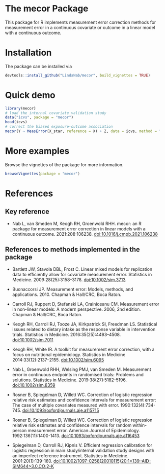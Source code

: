 <!-- README.md is generated from README.Rmd. Please edit that file -->

The mecor Package
=================

This package for R implements measurement error correction methods for
measurement error in a continuous covariate or outcome in a linear model
with a continuous outcome.

Installation
============

The package can be installed via

``` r
devtools::install_github("LindaNab/mecor", build_vignettes = TRUE)
```

Quick demo
==========

``` r
library(mecor)
# load the internal covariate validation study
data("icvs", package = "mecor")
head(icvs)
# correct the biased exposure-outcome association
mecor(Y ~ MeasError(X_star, reference = X) + Z, data = icvs, method = "standard")
```

More examples
=============

Browse the vignettes of the package for more information.

``` r
browseVignettes(package = "mecor")
```

References
==========

Key reference
-------------

-   Nab L, van Smeden M, Keogh RH, Groenwold RHH. mecor: an R package
    for measurement error correction in linear models with a continuous
    outcome. 2021:208:106238. 
    [doi:10.1016/j.cmpb.2021.106238](https://doi.org/10.1016/j.cmpb.2021.106238)

References to methods implemented in the package
------------------------------------------------

-   Bartlett JW, Stavola DBL, Frost C. Linear mixed models for
    replication data to efficiently allow for covariate measurement
    error. Statistics in Medicine. 2009:28(25):3158–3178.
    [doi:10.1002/sim.3713](https://doi.org/10.1002/sim.3713)

-   Buonaccorsi JP. Measurement error: Models, methods, and
    applications. 2010. Chapman & Hall/CRC, Boca Raton.

-   Carroll RJ, Ruppert D, Stefanski LA, Crainiceanu CM. Measurement
    error in non-linear models: A modern perspective. 2006, 2nd edition.
    Chapman & Hall/CRC, Boca Raton.

-   Keogh RH, Carroll RJ, Tooze JA, Kirkpatrick SI, Freedman LS.
    Statistical issues related to dietary intake as the response
    variable in intervention trials. Statistics in Medicine.
    2016:35(25):4493–4508.
    [doi:10.1002/sim.7011](https://doi.org/10.1002/sim.7011)

-   Keogh RH, White IR. A toolkit for measurement error correction, with
    a focus on nutritional epidemiology. Statistics in Medicine
    2014:33(12):2137–2155.
    [doi:10.1002/sim.6095](https://doi.org/10.1002/sim.6095)

-   Nab L, Groenwold RHH, Welsing PMJ, van Smeden M. Measurement error
    in continuous endpoints in randomised trials: Problems and
    solutions. Statistics in Medicine. 2019:38(27):5182-5196.
    [doi:10.1002/sim.8359](https://doi.org/10.1002/sim.8359)

-   Rosner B, Spiegelman D, Willett WC. Correction of logistic
    regression relative risk estimates and confidence intervals for
    measurement error: The case of multiple covariates measured with
    error. 1990:132(4):734-745.
    [doi:10.1093/oxfordjournals.aje.a115715](https://doi.org/10.1093/oxfordjournals.aje.a115715)

-   Rosner B, Spiegelman D, Willett WC. Correction of logistic
    regression relative risk estimates and confidence intervals for
    random within-person measurement error. American Journal of
    Epidemiology. 1992:136(11):1400-1413.
    [doi:10.1093/oxfordjournals.aje.a116453](https://doi.org/10.1093/oxfordjournals.aje.a116453)

-   Spiegelman D, Carroll RJ, Kipnis V. Efficient regression calibration
    for logistic regression in main study/internal validation study
    designs with an imperfect reference instrument. Statistics in
    Medicine. 2001:20(1):139-160.
    [doi:10.1002/1097-0258(20010115)20:1\<139::AID-SIM644\>3.0.CO;2-K](https://doi.org/10.1002/1097-0258(20010115)20:1%3C139::AID-SIM644%3E3.0.CO;2-K)
